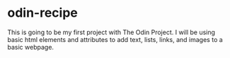 # odin-recipe

This is going to be my first project with The Odin Project. 
I will be using basic html elements and attributes to add text, lists, links, and images to a basic webpage.
